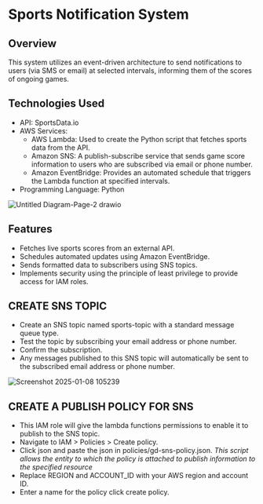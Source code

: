 # Sports Notification System

## Overview

This system utilizes an event-driven architecture to send notifications to users (via SMS or email) at selected intervals, informing them of the scores of ongoing games.

## Technologies Used
- API: SportsData.io
- AWS Services:
    - AWS Lambda: Used to create the Python script that fetches sports data from the API.
    - Amazon SNS: A publish-subscribe service that sends game score information to users who are subscribed via email or phone number.
    - Amazon EventBridge: Provides an automated schedule that triggers the Lambda function at specified intervals.
- Programming Language: Python

  
![Untitled Diagram-Page-2 drawio](https://github.com/user-attachments/assets/1053310d-e398-4a7b-bf8c-c99eef925be4)

## Features
- Fetches live sports scores from an external API.
- Schedules automated updates using Amazon EventBridge.
- Sends formatted data to subscribers using SNS topics.
- Implements security using the principle of least privilege to provide access for IAM roles.


## CREATE SNS TOPIC
- Create an SNS topic named sports-topic with a standard message queue type.
- Test the topic by subscribing your email address or phone number.
- Confirm the subscription.
- Any messages published to this SNS topic will automatically be sent to the subscribed email address or phone number.

![Screenshot 2025-01-08 105239](https://github.com/user-attachments/assets/cd4eef79-3505-438f-88a8-1f483ea7ad07)

## CREATE A PUBLISH POLICY FOR SNS
- This IAM role will give the lambda functions permissions to enable it to publish to the SNS topic.
- Navigate to IAM > Policies > Create policy.
- Click json and paste the json in policies/gd-sns-policy.json.
    _This script allows the entity to which the policy is attached to publish information to the specified resource_
- Replace REGION and ACCOUNT_ID with your AWS region and account ID.
- Enter a name for the policy click create policy.



